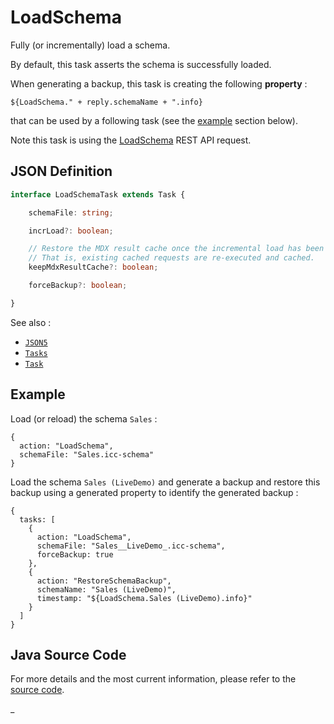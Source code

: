 # LoadSchema

Fully (or incrementally) load a schema.

By default, this task asserts the schema is successfully loaded.

When generating a backup, this task is creating the following **property** :

    ${LoadSchema." + reply.schemaName + ".info}

that can be used by a following task (see the [example](#example) section below).

Note this task is using the [LoadSchema](https://doc.iccube.com/?ic3topic=server.api.LoadSchema) REST API request.

## JSON Definition

```typescript
interface LoadSchemaTask extends Task {

    schemaFile: string;

    incrLoad?: boolean;

    // Restore the MDX result cache once the incremental load has been performed if required. 
    // That is, existing cached requests are re-executed and cached.
    keepMdxResultCache?: boolean;

    forceBackup?: boolean;

}
```

See also :

- [`JSON5`](../JSON5.md)
- [`Tasks`](../Tasks.md)
- [`Task`](../Task.md)

## Example

Load (or reload) the schema `Sales` :

```json5
{
  action: "LoadSchema",
  schemaFile: "Sales.icc-schema"
}
```

Load the schema `Sales (LiveDemo)` and generate a backup and restore this backup using a generated property
to identify the generated backup :

```json5
{
  tasks: [
    {
      action: "LoadSchema",
      schemaFile: "Sales__LiveDemo_.icc-schema",
      forceBackup: true
    },
    {
      action: "RestoreSchemaBackup",
      schemaName: "Sales (LiveDemo)",
      timestamp: "${LoadSchema.Sales (LiveDemo).info}"
    }
  ]
}
```

## Java Source Code

For more details and the most current information, please refer to
the [source code](../../../../src/main/java/ic3/analyticsops/test/task/schema/AOLoadSchemaTask.java).

_
